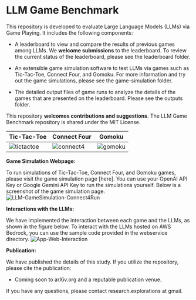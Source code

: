 # LLM Game Benchmark
This repository is developed to evaluate Large Language Models (LLMs) via Game Playing. It includes the following components:
- A leaderboard to view and compare the results of previous games among LLMs. We **welcome submissions** to the leaderboard. To review the current status of the leaderboard, please see the leaderboard folder.
  
- An extensible game simulation software to test LLMs via games such as Tic-Tac-Toe, Connect Four, and Gomoku. For more information and try out the game simulations, please see the game-simulation folder.
  
- The detailed output files of game runs to analyze the details of the games that are presented on the leaderboard. Please see the outputs folder.
  

This repository **welcomes contributions and suggestions**. The LLM Game Benchmark repository is shared under the MIT License.

| Tic-Tac-Toe  | Connect Four | Gomoku |
| ------------- | ------------- | ------------- |
| ![tictactoe](https://github.com/research-outcome/LLM-Game-Benchmark/assets/1295373/bceee748-f151-4854-a558-a07dde7ff6a3)  | ![connect4](https://github.com/research-outcome/LLM-Game-Benchmark/assets/1295373/42f19aca-7c54-4813-ae0d-58f21b233b5b)  | ![gomoku](https://github.com/research-outcome/LLM-Game-Benchmark/assets/129539668/dde5f13c-e881-443f-b744-f64334994f9d) |



**Game Simulation Webpage:**

To run simulations of Tic-Tac-Toe, Connect Four, and Gomoku games, please visit the game simulation page [here]. You can use your OpenAI API Key or Google Gemini API Key to run the simulations yourself. Below is a screenshot of the game simulation page. 
![LLM-GameSimulation-Connect4Run](https://github.com/research-outcome/LLM-Game-Benchmark/assets/129539668/1d300826-5298-48dd-85fd-afdf0b5be79c)


**Interactions with the LLMs:**

We have implemented the interaction between each game and the LLMs, as shown in the figure below. To interact with the LLMs hosted on AWS Bedrock, you can use the sample code provided in the webservice directory.
![App-Web-Interaction](https://github.com/research-outcome/LLM-Game-Benchmark/assets/136174718/6999c68e-3a94-442e-9978-53ae57153e41)


**Publication:**

We have published the details of this study. If you utilize the repository, please cite the publication:
- Coming soon to arXiv.org and a reputable publication venue.

If you have any questions, please contact research.explorations at gmail.
